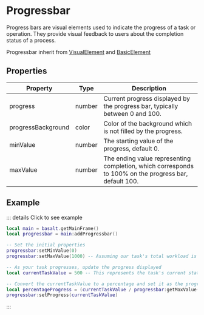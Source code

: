 # Progressbar

Progress bars are visual elements used to indicate the progress of a task or operation. They provide visual feedback to users about the completion status of a process.

Progressbar inherit from [VisualElement](visualelement) and [BasicElement](element)

## Properties

|Property|Type|Description|
|---|---|---|
|progress|number|Current progress displayed by the progress bar, typically between 0 and 100.
|progressBackground|color|Color of the background which is not filled by the progress.
|minValue|number|The starting value of the progress, default 0.
|maxValue|number|The ending value representing completion, which corresponds to 100% on the progress bar, default 100.

## Example

::: details Click to see example
```lua
local main = basalt.getMainFrame()
local progressbar = main:addProgressbar()

-- Set the initial properties
progressbar:setMinValue(0)
progressbar:setMaxValue(1000) -- Assuming our task's total workload is 1000 units

-- As your task progresses, update the progress displayed
local currentTaskValue = 500 -- This represents the task's current state

-- Convert the currentTaskValue to a percentage and set it as the progress
local percentageProgress = (currentTaskValue / progressbar:getMaxValue()) * 100
progressbar:setProgress(currentTaskValue)
```
:::
